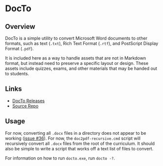 DocTo
====================================================================================================

Overview
--------
DocTo is a simple utility to convert Microsoft Word documents to other formats, such as text
(`.txt`), Rich Text Format (`.rtf`), and PostScript Display Format (`.pdf`).

It is included here as a way to handle assets that are not in Markdown format, but instead need to
preserve a specific layout or design. These assets include quizzes, exams, and other materials that
may be handed out to students.


Links
-----
- [DocTo Releases]
- [Source Repo]


Usage
-----
For now, converting all `.docx` files in a directory does not appear to be working ([issue #36]).
For now, the `doc2pdf-recursive.cmd` script will recursively convert all `.docx` files from the root
of the curriculum. It should also be simple to write a script that works off a text list of files to
convert.

For information on how to run `docto.exe`, run `docto -?`.


[DocTo Releases]: https://github.com/tobya/DocTo/releases
[Source Repo]:    https://github.com/tobya/DocTo
[issue #36]:      https://github.com/tobya/DocTo/issues/36
